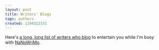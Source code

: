 ```yaml
---
layout: post
title: Writers' Blogs
tags: authors
created: 1194322331
---
```

Here's [a long, long list of writers who blog](http://www.sfsignal.com/archives/002815.html) to entertain you while I'm busy with [NaNoWriMo](http://www.nanowrimo.org/).
